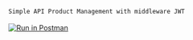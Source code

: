 ``Simple API Product Management with middleware JWT``<br /><br />
[![Run in Postman](https://run.pstmn.io/button.svg)](https://app.getpostman.com/run-collection/14855183-5c55ce8b-91b3-4afa-93d9-c72cf1a759df?action=collection%2Ffork&collection-url=entityId%3D14855183-5c55ce8b-91b3-4afa-93d9-c72cf1a759df%26entityType%3Dcollection%26workspaceId%3Dc5f4ff45-c976-4831-9204-278907ca9e4d)